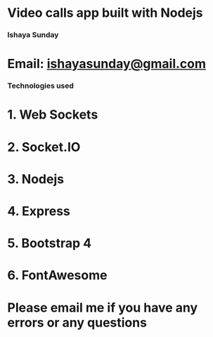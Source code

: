 # Video calls app built with Nodejs
### Ishaya Sunday 
# Email: ishayasunday@gmail.com


### Technologies used
# 1. Web Sockets
# 2. Socket.IO
# 3. Nodejs
# 4. Express
# 5. Bootstrap 4
# 6. FontAwesome

# Please email me if you have any errors or any questions